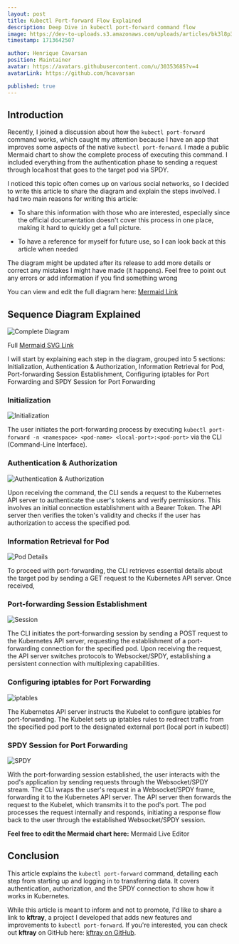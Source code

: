 ```yaml
---
layout: post
title: Kubectl Port-forward Flow Explained
description: Deep Dive in kubectl port-forward command flow
image: https://dev-to-uploads.s3.amazonaws.com/uploads/articles/bk3l8p3ovtz5l7nbgsbb.png
timestamp: 1713642507

author: Henrique Cavarsan
position: Maintainer
avatar: https://avatars.githubusercontent.com/u/30353685?v=4
avatarLink: https://github.com/hcavarsan

published: true
---
```


## Introduction

Recently, I joined a discussion about how the `kubectl port-forward` command works, which caught my attention because I have an app that improves some aspects of the native `kubectl port-forward`. I made a public Mermaid chart to show the complete process of executing this command. I included everything from the authentication phase to sending a request through localhost that goes to the target pod via SPDY.

I noticed this topic often comes up on various social networks, so I decided to write this article to share the diagram and explain the steps involved. I had two main reasons for writing this article:

* To share this information with those who are interested, especially since the official documentation doesn't cover this process in one place, making it hard to quickly get a full picture.

* To have a reference for myself for future use, so I can look back at this article when needed


The diagram might be updated after its release to add more details or correct any mistakes I might have made (it happens). Feel free to point out any errors or add information if you find something wrong

You can view and edit the full diagram here: [Mermaid Link](https://www.mermaidchart.com/app/projects/a4818a6d-bba3-4ab8-bd02-18b6bf99795f/diagrams/3e4987a0-69eb-4585-8ef4-dcf3474fe25a/version/v0.1/edit)


## Sequence Diagram Explained


![Complete Diagram](https://dev-to-uploads.s3.amazonaws.com/uploads/articles/bk3l8p3ovtz5l7nbgsbb.png)



Full [Mermaid SVG Link](https://www.mermaidchart.com/raw/3e4987a0-69eb-4585-8ef4-dcf3474fe25a?theme=dark&version=v0.1&format=svg)

I will start by explaining each step in the diagram, grouped into 5 sections: Initialization, Authentication & Authorization, Information Retrieval for Pod, Port-forwarding Session Establishment, Configuring iptables for Port Forwarding and SPDY Session for Port Forwarding

### Initialization


![Initialization](https://dev-to-uploads.s3.amazonaws.com/uploads/articles/e3wtnu2hzg5n60hahrbn.png)

The user initiates the port-forwarding process by executing `kubectl port-forward -n <namespace> <pod-name> <local-port>:<pod-port>` via the CLI (Command-Line Interface).

### Authentication & Authorization

![Authentication & Authorization](https://dev-to-uploads.s3.amazonaws.com/uploads/articles/9bd0q80err1q9q5u0gpf.png)


Upon receiving the command, the CLI sends a request to the Kubernetes API server to authenticate the user's tokens and verify permissions. This involves an initial connection establishment with a Bearer Token. The API server then verifies the token's validity and checks if the user has authorization to access the specified pod.

### Information Retrieval for Pod

![Pod Details](https://dev-to-uploads.s3.amazonaws.com/uploads/articles/ibhrkvvnjo7oqwv1c0tv.png)

To proceed with port-forwarding, the CLI retrieves essential details about the target pod by sending a GET request to the Kubernetes API server. Once received,

### Port-forwarding Session Establishment


![Session](https://dev-to-uploads.s3.amazonaws.com/uploads/articles/oc7kmm41pan7oe0e3gio.png)


The CLI initiates the port-forwarding session by sending a POST request to the Kubernetes API server, requesting the establishment of a port-forwarding connection for the specified pod. Upon receiving the request, the API server switches protocols to Websocket/SPDY, establishing a persistent connection with multiplexing capabilities.

### Configuring iptables for Port Forwarding

![iptables](https://dev-to-uploads.s3.amazonaws.com/uploads/articles/70dtoe52cqey47dp4vwo.png)


The Kubernetes API server instructs the Kubelet to configure iptables for port-forwarding. The Kubelet sets up iptables rules to redirect traffic from the specified pod port to the designated external port (local port in kubectl)

### SPDY Session for Port Forwarding


![SPDY](https://dev-to-uploads.s3.amazonaws.com/uploads/articles/m3k92a9wzewmw0iwpl06.png)


With the port-forwarding session established, the user interacts with the pod's application by sending requests through the Websocket/SPDY stream. The CLI wraps the user's request in a Websocket/SPDY frame, forwarding it to the Kubernetes API server. The API server then forwards the request to the Kubelet, which transmits it to the pod's port. The pod processes the request internally and responds, initiating a response flow back to the user through the established Websocket/SPDY session.

**Feel free to edit the Mermaid chart here:** Mermaid Live Editor

## Conclusion

This article explains the `kubectl port-forward` command, detailing each step from starting up and logging in to transferring data. It covers authentication, authorization, and the SPDY connection to show how it works in Kubernetes.

While this article is meant to inform and not to promote, I'd like to share a link to **kftray**, a project I developed that adds new features and improvements to `kubectl port-forward`. If you're interested, you can check out **kftray** on GitHub here: [kftray on GitHub](https://github.com/hcavarsan/kftray).
